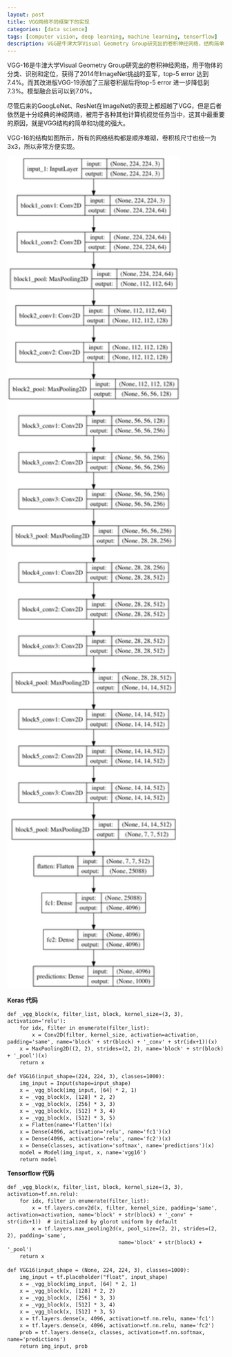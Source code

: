 ```yaml
---
layout: post
title: VGG网络不同框架下的实现
categories: [data science]
tags: [computer vision, deep learning, machine learning, tensorflow]
description: VGG是牛津大学Visual Geometry Group研究出的卷积神经网络，结构简单，但是表现出色。
---
```

VGG-16是牛津大学Visual Geometry Group研究出的卷积神经网络，用于物体的分类、识别和定位，获得了2014年ImageNet挑战的亚军，top-5 error 达到7.4%。而其改进版VGG-19添加了三层卷积层后将top-5 error 进一步降低到7.3%。模型融合后可以到7.0%。

尽管后来的GoogLeNet、ResNet在ImageNet的表现上都超越了VGG，但是后者依然是十分经典的神经网络，被用于各种其他计算机视觉任务当中，这其中最重要的原因，就是VGG结构的简单和功能的强大。

VGG-16的结构如图所示，所有的网络结构都是顺序堆砌，卷积核尺寸也统一为3x3，所以非常方便实现。

<img src="/images/2017-07-31-VGG16/vgg16.png" width="400px"/>

__Keras 代码__

	def _vgg_block(x, filter_list, block, kernel_size=(3, 3), activation='relu'):
    	for idx, filter in enumerate(filter_list):
        	x = Conv2D(filter, kernel_size, activation=activation, padding='same', name='block' + str(block) + '_conv' + str(idx+1))(x)
    	x = MaxPooling2D((2, 2), strides=(2, 2), name='block' + str(block) + '_pool')(x)
    	return x

	def VGG16(input_shape=(224, 224, 3), classes=1000):
	    img_input = Input(shape=input_shape)
	    x = _vgg_block(img_input, [64] * 2, 1)
	    x = _vgg_block(x, [128] * 2, 2)
	    x = _vgg_block(x, [256] * 3, 3)
	    x = _vgg_block(x, [512] * 3, 4)
	    x = _vgg_block(x, [512] * 3, 5)
	    x = Flatten(name='flatten')(x)
	    x = Dense(4096, activation='relu', name='fc1')(x)
	    x = Dense(4096, activation='relu', name='fc2')(x)
	    x = Dense(classes, activation='softmax', name='predictions')(x)
	    model = Model(img_input, x, name='vgg16')
	    return model
	    
__Tensorflow 代码__

	def _vgg_block(x, filter_list, block, kernel_size=(3, 3), activation=tf.nn.relu):
	    for idx, filter in enumerate(filter_list):
	        x = tf.layers.conv2d(x, filter, kernel_size, padding='same', activation=activation, name='block' + str(block) + '_conv' + str(idx+1))  # initialized by glorot uniform by default
	        x = tf.layers.max_pooling2d(x, pool_size=(2, 2), strides=(2, 2), padding='same',
	                                    name='block' + str(block) + '_pool')
	    return x
	
	def VGG16(input_shape = (None, 224, 224, 3), classes=1000):
	    img_input = tf.placeholder("float", input_shape)
	    x = _vgg_block(img_input, [64] * 2, 1)
	    x = _vgg_block(x, [128] * 2, 2)
	    x = _vgg_block(x, [256] * 3, 3)
	    x = _vgg_block(x, [512] * 3, 4)
	    x = _vgg_block(x, [512] * 3, 5)
	    x = tf.layers.dense(x, 4096, activation=tf.nn.relu, name='fc1')
	    x = tf.layers.dense(x, 4096, activation=tf.nn.relu, name='fc2')
	    prob = tf.layers.dense(x, classes, activation=tf.nn.softmax, name='predictions')
	    return img_input, prob





